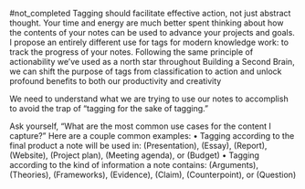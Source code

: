 #not_completed
Tagging should facilitate effective action, not just abstract thought. Your time and energy are much better spent thinking about how the contents of your notes can be used to advance your projects and goals.
I propose an entirely different use for tags for modern knowledge work: to track the progress of your notes. Following the same principle of actionability we’ve used as a north star throughout Building a Second Brain, we can shift the purpose of tags from classification to action and unlock profound benefits to both our productivity and creativity

We need to understand what we are trying to use our notes to accomplish to avoid the trap of “tagging for the sake of tagging.”

Ask yourself, “What are the most common use cases for the content I capture?” Here are a couple common examples: • Tagging according to the final product a note will be used in: (Presentation), (Essay), (Report), (Website), (Project plan), (Meeting agenda), or (Budget) • Tagging according to the kind of information a note contains: (Arguments), (Theories), (Frameworks), (Evidence), (Claim), (Counterpoint), or (Question)